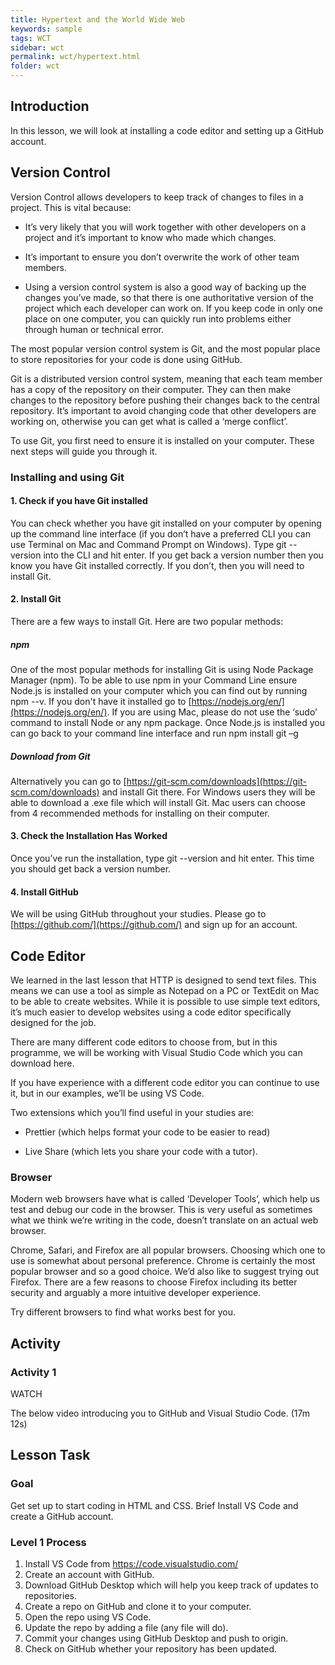 ```yaml
---
title: Hypertext and the World Wide Web
keywords: sample
tags: WCT
sidebar: wct
permalink: wct/hypertext.html
folder: wct
---
```


## Introduction

In this lesson, we will look at installing a code editor and setting up a GitHub account.

## Version Control

Version Control allows developers to keep track of changes to files in a project. This is vital because:

- It’s very likely that you will work together with other developers on a project and it’s important to know who made which changes.

- It’s important to ensure you don’t overwrite the work of other team members.

- Using a version control system is also a good way of backing up the changes you’ve made, so that there is one authoritative version of the project which each developer can work on. If you keep code in only one place on one computer, you can quickly run into problems either through human or technical error.

The most popular version control system is Git, and the most popular place to store repositories for your code is done using GitHub.

Git is a distributed version control system, meaning that each team member has a copy of the repository on their computer. They can then make changes to the repository before pushing their changes back to the central repository. It’s important to avoid changing code that other developers are working on, otherwise you can get what is called a ‘merge conflict’.

To use Git, you first need to ensure it is installed on your computer. These next steps will guide you through it.

### Installing and using Git

#### 1. Check if you have Git installed

You can check whether you have git installed on your computer by opening up the command line interface (if you don’t have a preferred CLI you can use Terminal on Mac and Command Prompt on Windows). Type git --version into the CLI and hit enter. If you get back a version number then you know you have Git installed correctly. If you don’t, then you will need to install Git.

#### 2. Install Git

There are a few ways to install Git. Here are two popular methods:

##### npm

One of the most popular methods for installing Git is using Node Package Manager (npm). To be able to use npm in your Command Line ensure Node.js is installed on your computer which you can find out by running npm --v. If you don't have it installed go to [https://nodejs.org/en/](https://nodejs.org/en/). If you are using Mac, please do not use the ‘sudo’ command to install Node or any npm package. Once Node.js is installed you can go back to your command line interface and run npm install git –g

##### Download from Git

Alternatively you can go to [https://git-scm.com/downloads](https://git-scm.com/downloads) and install Git there. For Windows users they will be able to download a .exe file which will install Git. Mac users can choose from 4 recommended methods for installing on their computer.

#### 3. Check the Installation Has Worked

Once you’ve run the installation, type git --version and hit enter. This time you should get back a version number.

#### 4. Install GitHub

We will be using GitHub throughout your studies. Please go to [https://github.com/](https://github.com/) and sign up for an account.

## Code Editor

We learned in the last lesson that HTTP is designed to send text files. This means we can use a tool as simple as Notepad on a PC or TextEdit on Mac to be able to create websites. While it is possible to use simple text editors, it’s much easier to develop websites using a code editor specifically designed for the job.

There are many different code editors to choose from, but in this programme, we will be working with Visual Studio Code which you can download here.

If you have experience with a different code editor you can continue to use it, but in our examples, we’ll be using VS Code.

Two extensions which you’ll find useful in your studies are:

- Prettier (which helps format your code to be easier to read)

- Live Share (which lets you share your code with a tutor).

### Browser

Modern web browsers have what is called ‘Developer Tools’, which help us test and debug our code in the browser. This is very useful as sometimes what we think we’re writing in the code, doesn’t translate on an actual web browser.

Chrome, Safari, and Firefox are all popular browsers. Choosing which one to use is somewhat about personal preference. Chrome is certainly the most popular browser and so a good choice. We’d also like to suggest trying out Firefox. There are a few reasons to choose Firefox including its better security and arguably a more intuitive developer experience.

Try different browsers to find what works best for you.

## Activity

### Activity 1

WATCH

The below video introducing you to GitHub and Visual Studio Code. (17m 12s)

## Lesson Task

### Goal

Get set up to start coding in HTML and CSS. Brief Install VS Code and create a GitHub account.

### Level 1 Process

1. Install VS Code from https://code.visualstudio.com/
2. Create an account with GitHub.
3. Download GitHub Desktop which will help you keep track of updates to repositories.
4. Create a repo on GitHub and clone it to your computer.
5. Open the repo using VS Code.
6. Update the repo by adding a file (any file will do).
7. Commit your changes using GitHub Desktop and push to origin.
8. Check on GitHub whether your repository has been updated.
